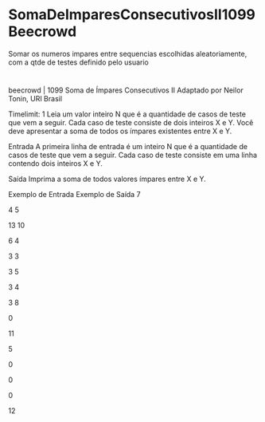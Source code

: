 # SomaDeImparesConsecutivosII1099Beecrowd
 Somar os numeros impares entre sequencias escolhidas aleatoriamente, com a qtde de testes definido pelo usuario
#
#
beecrowd | 1099
Soma de Ímpares Consecutivos II
Adaptado por Neilor Tonin, URI  Brasil

Timelimit: 1
Leia um valor inteiro N que é a quantidade de casos de teste que vem a seguir. Cada caso de teste consiste de dois inteiros X e Y. Você deve apresentar a soma de todos os ímpares existentes entre X e Y.

Entrada
A primeira linha de entrada é um inteiro N que é a quantidade de casos de teste que vem a seguir. Cada caso de teste consiste em uma linha contendo dois inteiros X e Y.

Saída
Imprima a soma de todos valores ímpares entre X e Y.

Exemplo de Entrada	Exemplo de Saída
7

4 5

13 10

6 4

3 3

3 5

3 4

3 8

0

11

5

0

0

0

12
